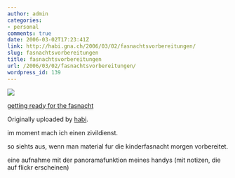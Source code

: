 ```yaml
---
author: admin
categories:
- personal
comments: true
date: 2006-03-02T17:23:41Z
link: http://habi.gna.ch/2006/03/02/fasnachtsvorbereitungen/
slug: fasnachtsvorbereitungen
title: fasnachtsvorbereitungen
url: /2006/03/02/fasnachtsvorbereitungen/
wordpress_id: 139
---
```


[![](http://static.flickr.com/36/106851594_530ad41854_m.jpg)](http://www.flickr.com/photos/habi/106851594/)
   

 
  [getting ready for the fasnacht](http://www.flickr.com/photos/habi/106851594/)
    

  Originally uploaded by [habi](http://www.flickr.com/people/habi/).
 



im moment mach ich einen zivildienst.  

so siehts aus, wenn man material fur die kinderfasnacht morgen vorbereitet.  

eine aufnahme mit der panoramafunktion meines handys (mit notizen, die auf flickr erscheinen)
  

